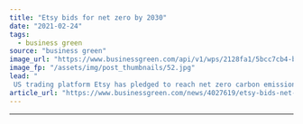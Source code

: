 ```yaml
---
title: "Etsy bids for net zero by 2030"
date: "2021-02-24"
tags: 
  - business green
source: "business green"
image_url: "https://www.businessgreen.com/api/v1/wps/2128fa1/5bcc7cb4-b7ea-4882-868b-20821ecb426a/5/iStock-1298295119-185x114.jpg"
image_fp: "/assets/img/post_thumbnails/52.jpg"
lead: "
 US trading platform Etsy has pledged to reach net zero carbon emissions across its operations by 2030 ..."
article_url: "https://www.businessgreen.com/news/4027619/etsy-bids-net-zero-2030"
---
```


---
